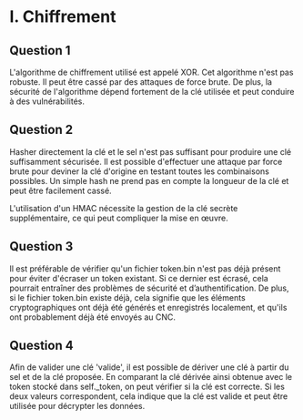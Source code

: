 # I. Chiffrement

## Question 1

L'algorithme de chiffrement utilisé est appelé XOR. 
Cet algorithme n'est pas robuste. Il peut être cassé par des attaques de force brute. De plus, la sécurité de l'algorithme dépend fortement de la clé utilisée et peut conduire à des vulnérabilités.

## Question 2

Hasher directement la clé et le sel n'est pas suffisant pour produire une clé suffisamment sécurisée. Il est possible d'effectuer une attaque par force brute pour deviner la clé d'origine en testant toutes les combinaisons possibles. Un simple hash ne prend pas en compte la longueur de la clé et peut être facilement cassé.

L'utilisation d'un HMAC nécessite la gestion de la clé secrète supplémentaire, ce qui peut compliquer la mise en œuvre.

## Question 3

Il est préférable de vérifier qu'un fichier token.bin n'est pas déjà présent pour éviter d'écraser un token existant. Si ce dernier est écrasé, cela pourrait entraîner des problèmes de sécurité et d’authentification. 
De plus, si le fichier token.bin existe déjà, cela signifie que les éléments cryptographiques ont déjà été générés et enregistrés localement, et qu'ils ont probablement déjà été envoyés au CNC. 

## Question 4

Afin de valider une clé 'valide', il est possible de dériver une clé à partir du sel et de la clé proposée. En comparant la clé dérivée ainsi obtenue avec le token stocké dans self._token, on peut vérifier si la clé  est correcte. Si les deux valeurs correspondent, cela indique que la clé est valide et peut être utilisée pour décrypter les données.